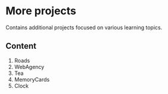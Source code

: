 # More projects

Contains additional projects focused on various learning topics.

## Content

1. Roads
2. WebAgency
3. Tea
4. MemoryCards
5. Clock
